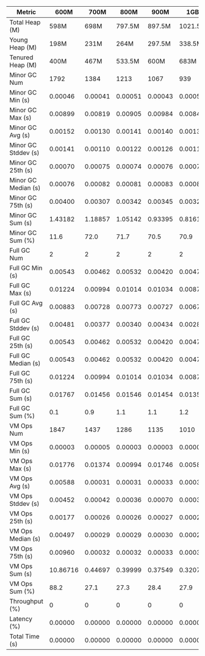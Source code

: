 | Metric | 600M | 700M | 800M | 900M | 1GB | 2GB | 4GB | 8GB |
|------|----|----|----|----|---|---|---|---|
| Total Heap (M) | 598M | 698M | 797.5M | 897.5M | 1021.5M | 2045.5M | 4093.5M | 8189M |
| Young Heap (M) | 198M | 231M | 264M | 297.5M | 338.5M | 680M | 1362.5M | 2727.5M |
| Tenured Heap (M) | 400M | 467M | 533.5M | 600M | 683M | 1365.5M | 2731M | 5461.5M |
| Minor GC Num | 1792 | 1384 | 1213 | 1067 | 939 | 469 | 235 | 119 |
| Minor GC Min (s) | 0.00046 | 0.00041 | 0.00051 | 0.00043 | 0.00050 | 0.00045 | 0.00052 | 0.00049 |
| Minor GC Max (s) | 0.00899 | 0.00819 | 0.00905 | 0.00984 | 0.00840 | 0.00856 | 0.00976 | 0.00332 |
| Minor GC Avg (s) | 0.00152 | 0.00130 | 0.00141 | 0.00140 | 0.00137 | 0.00141 | 0.00139 | 0.00147 |
| Minor GC Stddev (s) | 0.00141 | 0.00110 | 0.00122 | 0.00126 | 0.00113 | 0.00126 | 0.00125 | 0.00115 |
| Minor GC 25th (s) | 0.00070 | 0.00075 | 0.00074 | 0.00076 | 0.00075 | 0.00075 | 0.00075 | 0.00082 |
| Minor GC Median (s) | 0.00076 | 0.00082 | 0.00081 | 0.00083 | 0.00082 | 0.00082 | 0.00086 | 0.00093 |
| Minor GC 75th (s) | 0.00400 | 0.00307 | 0.00342 | 0.00345 | 0.00323 | 0.00342 | 0.00313 | 0.00332 |
| Minor GC Sum (s) | 1.43182 | 1.18857 | 1.05142 | 0.93395 | 0.81613 | 0.41784 | 0.22713 | 0.12387 |
| Minor GC Sum (%) | 11.6 | 72.0 | 71.7 | 70.5 | 70.9 | 68.5 | 66.2 | 62.0 |
| Full GC Num | 2 | 2 | 2 | 2 | 2 | 2 | 2 | 2 |
| Full GC Min (s) | 0.00543 | 0.00462 | 0.00532 | 0.00420 | 0.00476 | 0.00492 | 0.00547 | 0.00487 |
| Full GC Max (s) | 0.01224 | 0.00994 | 0.01014 | 0.01034 | 0.00878 | 0.01055 | 0.00918 | 0.01018 |
| Full GC Avg (s) | 0.00883 | 0.00728 | 0.00773 | 0.00727 | 0.00677 | 0.00774 | 0.00732 | 0.00753 |
| Full GC Stddev (s) | 0.00481 | 0.00377 | 0.00340 | 0.00434 | 0.00284 | 0.00399 | 0.00263 | 0.00376 |
| Full GC 25th (s) | 0.00543 | 0.00462 | 0.00532 | 0.00420 | 0.00476 | 0.00492 | 0.00547 | 0.00487 |
| Full GC Median (s) | 0.00543 | 0.00462 | 0.00532 | 0.00420 | 0.00476 | 0.00492 | 0.00547 | 0.00487 |
| Full GC 75th (s) | 0.01224 | 0.00994 | 0.01014 | 0.01034 | 0.00878 | 0.01055 | 0.00918 | 0.01018 |
| Full GC Sum (s) | 0.01767 | 0.01456 | 0.01546 | 0.01454 | 0.01354 | 0.01547 | 0.01465 | 0.01505 |
| Full GC Sum (%) | 0.1 | 0.9 | 1.1 | 1.1 | 1.2 | 2.5 | 4.3 | 7.5 |
| VM Ops Num | 1847 | 1437 | 1286 | 1135 | 1010 | 545 | 305 | 193 |
| VM Ops Min (s) | 0.00003 | 0.00005 | 0.00003 | 0.00003 | 0.00003 | 0.00004 | 0.00005 | 0.00003 |
| VM Ops Max (s) | 0.01776 | 0.01374 | 0.00994 | 0.01746 | 0.00586 | 0.01618 | 0.00959 | 0.00362 |
| VM Ops Avg (s) | 0.00588 | 0.00031 | 0.00031 | 0.00033 | 0.00032 | 0.00032 | 0.00033 | 0.00032 |
| VM Ops Stddev (s) | 0.00452 | 0.00042 | 0.00036 | 0.00070 | 0.00031 | 0.00071 | 0.00057 | 0.00026 |
| VM Ops 25th (s) | 0.00177 | 0.00026 | 0.00026 | 0.00027 | 0.00026 | 0.00025 | 0.00026 | 0.00026 |
| VM Ops Median (s) | 0.00497 | 0.00029 | 0.00029 | 0.00030 | 0.00029 | 0.00028 | 0.00030 | 0.00031 |
| VM Ops 75th (s) | 0.00960 | 0.00032 | 0.00032 | 0.00033 | 0.00033 | 0.00032 | 0.00034 | 0.00035 |
| VM Ops Sum (s) | 10.86716 | 0.44697 | 0.39999 | 0.37549 | 0.32073 | 0.17655 | 0.10115 | 0.06094 |
| VM Ops Sum (%) | 88.2 | 27.1 | 27.3 | 28.4 | 27.9 | 28.9 | 29.5 | 30.5 |
| Throughput (%) | 0 | 0 | 0 | 0 | 0 | 0 | 0 | 0 |
| Latency (%) | 0.00000 | 0.00000 | 0.00000 | 0.00000 | 0.00000 | 0.00000 | 0.00000 | 0.00000 |
| Total Time (s) | 0.00000 | 0.00000 | 0.00000 | 0.00000 | 0.00000 | 0.00000 | 0.00000 | 0.00000 |
